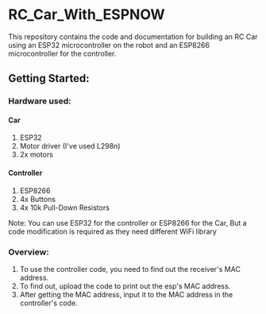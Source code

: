 # RC_Car_With_ESPNOW
This repository contains the code and documentation for building an RC Car using an ESP32 microcontroller on the robot and an ESP8266 microcontroller for the controller.

## Getting Started:

### Hardware used:
#### Car
1. ESP32
2. Motor driver (I've used L298n)
3. 2x motors

#### Controller
1. ESP8266
2. 4x Buttons
3. 4x 10k Pull-Down Resistors

Note: You can use ESP32 for the controller or ESP8266 for the Car, But a code modification is required as they need different WiFi library

### Overview:
1. To use the controller code, you need to find out the receiver's MAC address.
2. To find out, upload the code to print out the esp's MAC address.
3. After getting the MAC address, input it to the MAC address in the controller's code.
